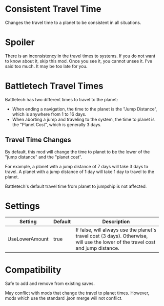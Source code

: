 # Consistent Travel Time
Changes the travel time to a planet to be consistent in all situations.


# Spoiler
There is an inconsistency in the travel times to systems.  If you do not want to know about it, skip this mod.  Once you see it, you cannot unsee it.  I've said too much.  It may be too late for you.

# Battletech Travel Times
Battletech has two different times to travel to the planet:

* When ending a navigation, the time to the planet is the "Jump Distance", which is anywhere from 1 to 16 days.
* When aborting a jump and traveling to the system, the time to planet is the "Planet Cost", which is generally 3 days.

## Travel Time Changes

By default, this mod will change the time to planet to be the lower of the "jump distance" and the "planet cost".

For example, a planet with a jump distance of 7 days will take 3 days to travel.  A planet with a jump distance of 1 day will take 1 day to travel to the planet.

Battletech's default travel time from planet to jumpship is not affected.

# Settings

|Setting|Default|Description|
|--|--|--|
|UseLowerAmount| true| If false, will always use the planet's travel cost (3 days).  Otherwise, will use the lower of the travel cost and jump distance.


# Compatibility
Safe to add and remove from existing saves.

May conflict with mods that change the travel to planet times.  However, mods which use the standard .json merge will not conflict.
